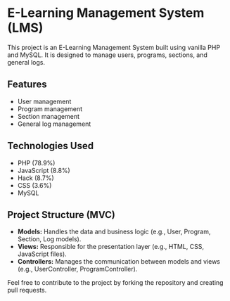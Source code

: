 # E-Learning Management System (LMS)

This project is an E-Learning Management System built using vanilla PHP and MySQL. It is designed to manage users, programs, sections, and general logs.

## Features

- User management
- Program management
- Section management
- General log management

## Technologies Used

- PHP (78.9%)
- JavaScript (8.8%)
- Hack (8.7%)
- CSS (3.6%)
- MySQL

## Project Structure (MVC)

- **Models:** Handles the data and business logic (e.g., User, Program, Section, Log models).
- **Views:** Responsible for the presentation layer (e.g., HTML, CSS, JavaScript files).
- **Controllers:** Manages the communication between models and views (e.g., UserController, ProgramController).

Feel free to contribute to the project by forking the repository and creating pull requests.
